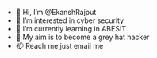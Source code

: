 - 👋 Hi, I’m @EkanshRajput
- 👀 I’m interested in cyber security 
- 🌱 I’m currently learning in ABESIT
- 💞️ My aim is to become a grey hat hacker 
- 📫 Reach me just email me 

<!---
EkanshRajput/EkanshRajput is a ✨ special ✨ repository because its `README.md` (this file) appears on your GitHub profile.
You can click the Preview link to take a look at your changes.
--->
